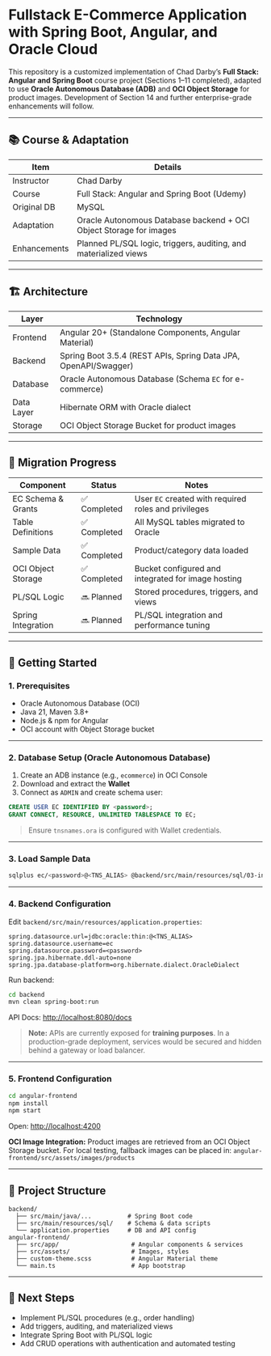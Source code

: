 # Fullstack E-Commerce Application with Spring Boot, Angular, and Oracle Cloud

This repository is a customized implementation of Chad Darby’s **Full Stack: Angular and Spring Boot** course project (Sections 1–11 completed), adapted to use **Oracle Autonomous Database (ADB)** and **OCI Object Storage** for product images.
Development of Section 14 and further enterprise-grade enhancements will follow.

---

## 📚 Course & Adaptation

| Item         | Details                                                            |
| ------------ | ------------------------------------------------------------------ |
| Instructor   | Chad Darby                                                         |
| Course       | Full Stack: Angular and Spring Boot (Udemy)                        |
| Original DB  | MySQL                                                              |
| Adaptation   | Oracle Autonomous Database backend + OCI Object Storage for images |
| Enhancements | Planned PL/SQL logic, triggers, auditing, and materialized views   |

---

## 🏗 Architecture

| Layer      | Technology                                                      |
| ---------- | --------------------------------------------------------------- |
| Frontend   | Angular 20+ (Standalone Components, Angular Material)           |
| Backend    | Spring Boot 3.5.4 (REST APIs, Spring Data JPA, OpenAPI/Swagger) |
| Database   | Oracle Autonomous Database (Schema `EC` for e-commerce)         |
| Data Layer | Hibernate ORM with Oracle dialect                               |
| Storage    | OCI Object Storage Bucket for product images                    |

---

## 🔄 Migration Progress

| Component          | Status      | Notes                                                |
| ------------------ | ----------- | ---------------------------------------------------- |
| EC Schema & Grants | ✅ Completed | User `EC` created with required roles and privileges |
| Table Definitions  | ✅ Completed | All MySQL tables migrated to Oracle                  |
| Sample Data        | ✅ Completed | Product/category data loaded                         |
| OCI Object Storage | ✅ Completed | Bucket configured and integrated for image hosting   |
| PL/SQL Logic       | 🔜 Planned  | Stored procedures, triggers, and views               |
| Spring Integration | 🔜 Planned  | PL/SQL integration and performance tuning            |

---

## 🚀 Getting Started

### 1. Prerequisites

* Oracle Autonomous Database (OCI)
* Java 21, Maven 3.8+
* Node.js & npm for Angular
* OCI account with Object Storage bucket

---

### 2. Database Setup (Oracle Autonomous Database)

1. Create an ADB instance (e.g., `ecommerce`) in OCI Console
2. Download and extract the **Wallet**
3. Connect as `ADMIN` and create schema user:

```sql
CREATE USER EC IDENTIFIED BY <password>;
GRANT CONNECT, RESOURCE, UNLIMITED TABLESPACE TO EC;
```

> Ensure `tnsnames.ora` is configured with Wallet credentials.

---

### 3. Load Sample Data

```bash
sqlplus ec/<password>@<TNS_ALIAS> @backend/src/main/resources/sql/03-insert-sample-data.sql
```

---

### 4. Backend Configuration

Edit `backend/src/main/resources/application.properties`:

```properties
spring.datasource.url=jdbc:oracle:thin:@<TNS_ALIAS>
spring.datasource.username=ec
spring.datasource.password=<password>
spring.jpa.hibernate.ddl-auto=none
spring.jpa.database-platform=org.hibernate.dialect.OracleDialect
```

Run backend:

```bash
cd backend
mvn clean spring-boot:run
```

API Docs: [http://localhost:8080/docs](http://localhost:8080/docs)

> **Note:** APIs are currently exposed for **training purposes**. In a production-grade deployment, services would be secured and hidden behind a gateway or load balancer.

---

### 5. Frontend Configuration

```bash
cd angular-frontend
npm install
npm start
```

Open: [http://localhost:4200](http://localhost:4200)

**OCI Image Integration:**
Product images are retrieved from an OCI Object Storage bucket.
For local testing, fallback images can be placed in:
`angular-frontend/src/assets/images/products`

---

## 📂 Project Structure

```plaintext
backend/
  ├── src/main/java/...          # Spring Boot code
  ├── src/main/resources/sql/    # Schema & data scripts
  └── application.properties     # DB and API config
angular-frontend/
  ├── src/app/                    # Angular components & services
  ├── src/assets/                 # Images, styles
  ├── custom-theme.scss           # Angular Material theme
  └── main.ts                     # App bootstrap
```

---

## 🔮 Next Steps

* Implement PL/SQL procedures (e.g., order handling)
* Add triggers, auditing, and materialized views
* Integrate Spring Boot with PL/SQL logic
* Add CRUD operations with authentication and automated testing
